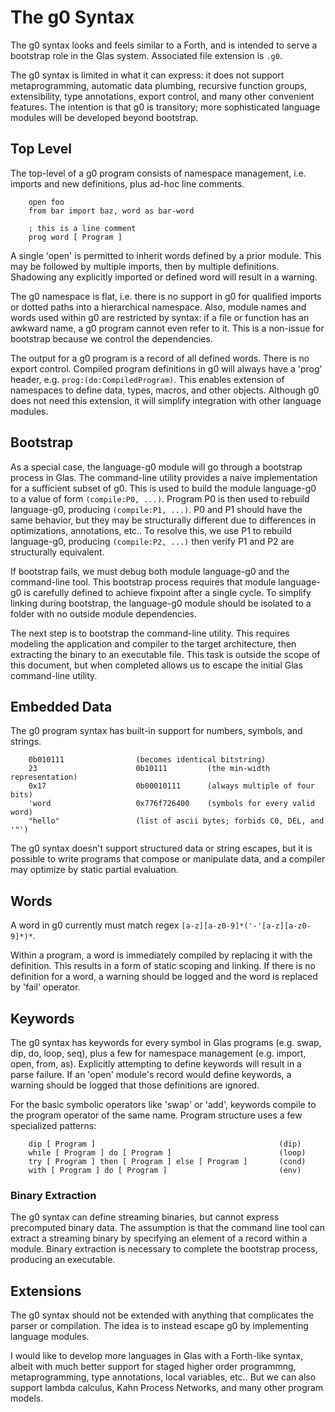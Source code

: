# The g0 Syntax

The g0 syntax looks and feels similar to a Forth, and is intended to serve a bootstrap role in the Glas system. Associated file extension is `.g0`. 

The g0 syntax is limited in what it can express: it does not support metaprogramming, automatic data plumbing, recursive function groups, extensibility, type annotations, export control, and many other convenient features. The intention is that g0 is transitory; more sophisticated language modules will be developed beyond bootstrap.

## Top Level

The top-level of a g0 program consists of namespace management, i.e. imports and new definitions, plus ad-hoc  line comments.

        open foo
        from bar import baz, word as bar-word

        ; this is a line comment
        prog word [ Program ]

A single 'open' is permitted to inherit words defined by a prior module. This may be followed by multiple imports, then by multiple definitions. Shadowing any explicitly imported or defined word will result in a warning.

The g0 namespace is flat, i.e. there is no support in g0 for qualified imports or dotted paths into a hierarchical namespace. Also, module names and words used within g0 are restricted by syntax: if a file or function has an awkward name, a g0 program cannot even refer to it. This is a non-issue for bootstrap because we control the dependencies.

The output for a g0 program is a record of all defined words. There is no export control. Compiled program definitions in g0 will always have a 'prog' header, e.g. `prog:(do:CompiledProgram)`. This enables extension of namespaces to define data, types, macros, and other objects. Although g0 does not need this extension, it will simplify integration with other language modules.

## Bootstrap 

As a special case, the language-g0 module will go through a bootstrap process in Glas. The command-line utility provides a naive implementation for a sufficient subset of g0. This is used to build the module language-g0 to a value of form `(compile:P0, ...)`. Program P0 is then used to rebuild language-g0, producing `(compile:P1, ...)`. P0 and P1 should have the same behavior, but they may be structurally different due to differences in optimizations, annotations, etc.. To resolve this, we use P1 to rebuild language-g0, producing `(compile:P2, ...)` then verify P1 and P2 are structurally equivalent.

If bootstrap fails, we must debug both module language-g0 and the command-line tool. This bootstrap process requires that module language-g0 is carefully defined to achieve fixpoint after a single cycle. To simplify linking during bootstrap, the language-g0 module should be isolated to a folder with no outside module dependencies.

The next step is to bootstrap the command-line utility. This requires modeling the application and compiler to the target architecture, then extracting the binary to an executable file. This task is outside the scope of this document, but when completed allows us to escape the initial Glas command-line utility.

## Embedded Data

The g0 program syntax has built-in support for numbers, symbols, and strings. 

        0b010111                (becomes identical bitstring)
        23                      0b10111         (the min-width representation)
        0x17                    0b00010111      (always multiple of four bits)
        'word                   0x776f726400    (symbols for every valid word)
        "hello"                 (list of ascii bytes; forbids C0, DEL, and '"')

The g0 syntax doesn't support structured data or string escapes, but it is possible to write programs that compose or manipulate data, and a compiler may optimize by static partial evaluation.

## Words

A word in g0 currently must match regex `[a-z][a-z0-9]*('-'[a-z][a-z0-9]*)*`. 

Within a program, a word is immediately compiled by replacing it with the definition. This results in a form of static scoping and linking. If there is no definition for a word, a warning should be logged and the word is replaced by 'fail' operator.

## Keywords

The g0 syntax has keywords for every symbol in Glas programs (e.g. swap, dip, do, loop, seq), plus a few for namespace management (e.g. import, open, from, as). Explicitly attempting to define keywords will result in a parse failure. If an 'open' module's record would define keywords, a warning should be logged that those definitions are ignored.

For the basic symbolic operators like 'swap' or 'add', keywords compile to the program operator of the same name. Program structure uses a few specialized patterns:

        dip [ Program ]                                         (dip)
        while [ Program ] do [ Program ]                        (loop)
        try [ Program ] then [ Program ] else [ Program ]       (cond)
        with [ Program ] do [ Program ]                         (env)

### Binary Extraction

The g0 syntax can define streaming binaries, but cannot express precomputed binary data. The assumption is that the command line tool can extract a streaming binary by specifying an element of a record within a module. Binary extraction is necessary to complete the bootstrap process, producing an executable.

## Extensions

The g0 syntax should not be extended with anything that complicates the parser or compilation. The idea is to instead escape g0 by implementing language modules.

I would like to develop more languages in Glas with a Forth-like syntax, albeit with much better support for staged higher order programmng, metaprogramming, type annotations, local variables, etc.. But we can also support lambda calculus, Kahn Process Networks, and many other program models.

